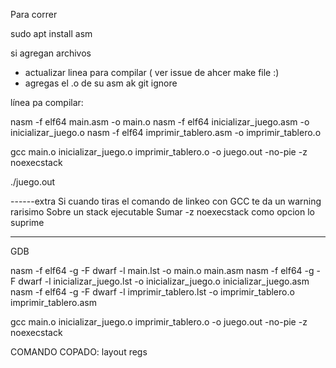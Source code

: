 Para correr

sudo apt install asm

si agregan archivos
- actualizar linea para compilar ( ver issue de ahcer make file :)
- agregas el .o de su asm ak git ignore

línea pa compilar:

nasm -f elf64 main.asm -o main.o
nasm -f elf64 inicializar_juego.asm -o inicializar_juego.o
nasm -f elf64 imprimir_tablero.asm -o imprimir_tablero.o



gcc main.o inicializar_juego.o imprimir_tablero.o  -o juego.out -no-pie  -z noexecstack

./juego.out

------extra
Si cuando tiras el comando de linkeo con GCC te da un warning rarisimo
Sobre un stack ejecutable
Sumar -z noexecstack como opcion lo suprime


---------------
GDB

nasm -f elf64 -g -F dwarf -l main.lst -o main.o main.asm 
nasm -f elf64 -g -F dwarf -l inicializar_juego.lst -o inicializar_juego.o inicializar_juego.asm 
nasm -f elf64 -g -F dwarf -l imprimir_tablero.lst -o imprimir_tablero.o imprimir_tablero.asm 


 gcc main.o inicializar_juego.o imprimir_tablero.o  -o juego.out -no-pie  -z noexecstack

COMANDO COPADO: layout regs